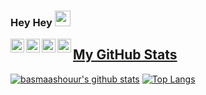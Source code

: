 ### Hey Hey <img src="https://media.giphy.com/media/hvRJCLFzcasrR4ia7z/giphy.gif" width="25px">


<a href="https://www.linkedin.com/in/basmaashouur/">
  <img align="left" alt="Basma's LinkdeIN" width="22px" src="https://cdn.jsdelivr.net/npm/simple-icons@v3/icons/linkedin.svg" />
</a>

<a href="https://twitter.com/basmaashouur/">
  <img align="left" alt="Basma's Twitter| Twitter" width="22px" src="https://cdn.jsdelivr.net/npm/simple-icons@v3/icons/twitter.svg" />
</a>
<a href="https://www.facebook.com/BasmaAshouur/">
  <img align="left" alt="Basma's Facebook| Facebook" width="22px" src="https://cdn.jsdelivr.net/npm/simple-icons@v3/icons/facebook.svg" />
</a>

<a href="https://www.instagram.com/basmaashouur/">
  <img align="left" alt="Basma's Instagram" width="22px" src="https://cdn.jsdelivr.net/npm/simple-icons@v3/icons/instagram.svg" />
</a>


## [My GitHub Stats](https://github.com/anuraghazra/github-readme-stats)


[![basmaashouur's github stats](https://github-readme-stats.vercel.app/api?username=basmaashouur&hide=stars&show_icons=true&theme=nord&include_all_commits=true&count_private=true)](https://github.com/basmaashouur?tab=repositories) [![Top Langs](https://github-readme-stats.vercel.app/api/top-langs/?username=basmaashouur&langs_count=6&layout=compact&theme=nord)](https://github.com/basmaashouur?tab=repositories)

<!--
**basmaashouur/basmaashouur** is a ✨ _special_ ✨ repository because its `README.md` (this file) appears on your GitHub profile.

Here are some ideas to get you started:

- 🔭 I’m currently working on ...
- 🌱 I’m currently learning ...
- 👯 I’m looking to collaborate on ...
- 🤔 I’m looking for help with ...
- 💬 Ask me about ...
- 📫 How to reach me: ...
- 😄 Pronouns: ...
- ⚡ Fun fact: ...
-->
